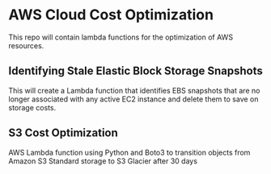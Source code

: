 # AWS Cloud Cost Optimization
This repo will contain lambda functions for the optimization of AWS resources.

## Identifying Stale Elastic Block Storage Snapshots
This will create a Lambda function that identifies EBS snapshots that are no longer associated with any active EC2 instance and delete them to save on storage costs.



## S3 Cost Optimization
 AWS Lambda function using Python and Boto3 to transition objects from Amazon S3 Standard storage to S3 Glacier after 30 days
